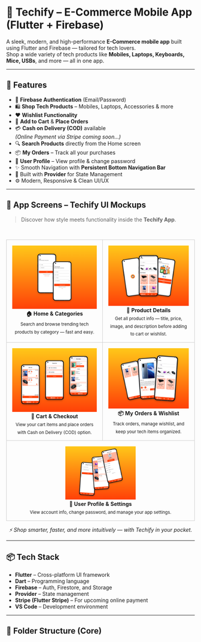 # 🛒 Techify – E-Commerce Mobile App (Flutter + Firebase)

A sleek, modern, and high-performance **E-Commerce mobile app** built using Flutter and Firebase — tailored for tech lovers.  
Shop a wide variety of tech products like **Mobiles, Laptops, Keyboards, Mice, USBs**, and more — all in one app.

---

## 🚀 Features

- 🔐 **Firebase Authentication** (Email/Password)
- 🛍️ **Shop Tech Products** – Mobiles, Laptops, Accessories & more
- ❤️ **Wishlist Functionality**
- 🛒 **Add to Cart** & **Place Orders**
- 💳 **Cash on Delivery (COD)** available  
  *(Online Payment via Stripe coming soon...)*
- 🔍 **Search Products** directly from the Home screen
- 📦 **My Orders** – Track all your purchases
- 👤 **User Profile** – View profile & change password
- ✨ Smooth Navigation with **Persistent Bottom Navigation Bar**
- 🧠 Built with **Provider** for State Management
- ⚙️ Modern, Responsive & Clean UI/UX

---

## 📱 App Screens – Techify UI Mockups

> Discover how style meets functionality inside the **Techify App**.

<br>

<table width="100%" align="center" cellspacing="10">
  <tr>
    <td align="center" valign="top" style="border: 1px solid #ccc; padding: 15px;">
      <img src="assets/screenshots/mockup1.png" width="100%" alt="Home & Categories" /><br/>
      <b>🏠 Home & Categories</b><br/>
      <sub>Search and browse trending tech products by category — fast and easy.</sub>
    </td>
    <td align="center" valign="top" style="border: 1px solid #ccc; padding: 15px;">
      <img src="assets/screenshots/mockup2.png" width="100%" alt="Product Details" /><br/>
      <b>🔎 Product Details</b><br/>
      <sub>Get all product info — title, price, image, and description before adding to cart or wishlist.</sub>
    </td>
  </tr>
  <tr>
    <td align="center" valign="top" style="border: 1px solid #ccc; padding: 15px;">
      <img src="assets/screenshots/mockup3.png" width="100%" alt="Cart & Checkout" /><br/>
      <b>🛒 Cart & Checkout</b><br/>
      <sub>View your cart items and place orders with Cash on Delivery (COD) option.</sub>
    </td>
    <td align="center" valign="top" style="border: 1px solid #ccc; padding: 15px;">
      <img src="assets/screenshots/mockup4.png" width="100%" alt="My Orders & Wishlist" /><br/>
      <b>📦 My Orders & Wishlist</b><br/>
      <sub>Track orders, manage wishlist, and keep your tech items organized.</sub>
    </td>
  </tr>
  <tr>
    <td colspan="2" align="center" valign="top" style="border: 1px solid #ccc; padding: 15px;">
      <img src="assets/screenshots/mockup5.png" width="40%" alt="Profile Screen" /><br/>
      <b>👤 User Profile & Settings</b><br/>
      <sub>View account info, change password, and manage your app settings.</sub>
    </td>
  </tr>
</table>

<p align="center">
  <i>⚡ Shop smarter, faster, and more intuitively — with Techify in your pocket.</i>
</p>

---

## 📦 Tech Stack

- **Flutter** – Cross-platform UI framework  
- **Dart** – Programming language  
- **Firebase** – Auth, Firestore, and Storage  
- **Provider** – State management  
- **Stripe (Flutter Stripe)** – For upcoming online payment  
- **VS Code** – Development environment  

---

## 📁 Folder Structure (Core)


<!-- # techify

A new Flutter project.

## Getting Started

This project is a starting point for a Flutter application.

A few resources to get you started if this is your first Flutter project:

- [Lab: Write your first Flutter app](https://docs.flutter.dev/get-started/codelab)
- [Cookbook: Useful Flutter samples](https://docs.flutter.dev/cookbook)

For help getting started with Flutter development, view the
[online documentation](https://docs.flutter.dev/), which offers tutorials,
samples, guidance on mobile development, and a full API reference. -->
